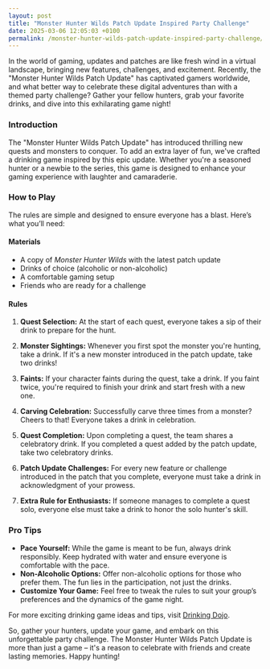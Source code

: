 ```yaml
---
layout: post
title: "Monster Hunter Wilds Patch Update Inspired Party Challenge"
date: 2025-03-06 12:05:03 +0100
permalink: /monster-hunter-wilds-patch-update-inspired-party-challenge/
---
```



In the world of gaming, updates and patches are like fresh wind in a virtual landscape, bringing new features, challenges, and excitement. Recently, the "Monster Hunter Wilds Patch Update" has captivated gamers worldwide, and what better way to celebrate these digital adventures than with a themed party challenge? Gather your fellow hunters, grab your favorite drinks, and dive into this exhilarating game night! 

### Introduction

The "Monster Hunter Wilds Patch Update" has introduced thrilling new quests and monsters to conquer. To add an extra layer of fun, we've crafted a drinking game inspired by this epic update. Whether you're a seasoned hunter or a newbie to the series, this game is designed to enhance your gaming experience with laughter and camaraderie.

### How to Play

The rules are simple and designed to ensure everyone has a blast. Here’s what you’ll need:

#### Materials

- A copy of *Monster Hunter Wilds* with the latest patch update
- Drinks of choice (alcoholic or non-alcoholic)
- A comfortable gaming setup
- Friends who are ready for a challenge

#### Rules

1. **Quest Selection:** At the start of each quest, everyone takes a sip of their drink to prepare for the hunt.

2. **Monster Sightings:** Whenever you first spot the monster you're hunting, take a drink. If it's a new monster introduced in the patch update, take two drinks!

3. **Faints:** If your character faints during the quest, take a drink. If you faint twice, you're required to finish your drink and start fresh with a new one.

4. **Carving Celebration:** Successfully carve three times from a monster? Cheers to that! Everyone takes a drink in celebration.

5. **Quest Completion:** Upon completing a quest, the team shares a celebratory drink. If you completed a quest added by the patch update, take two celebratory drinks.

6. **Patch Update Challenges:** For every new feature or challenge introduced in the patch that you complete, everyone must take a drink in acknowledgment of your prowess.

7. **Extra Rule for Enthusiasts:** If someone manages to complete a quest solo, everyone else must take a drink to honor the solo hunter's skill.

### Pro Tips

- **Pace Yourself:** While the game is meant to be fun, always drink responsibly. Keep hydrated with water and ensure everyone is comfortable with the pace.
- **Non-Alcoholic Options:** Offer non-alcoholic options for those who prefer them. The fun lies in the participation, not just the drinks.
- **Customize Your Game:** Feel free to tweak the rules to suit your group’s preferences and the dynamics of the game night.

For more exciting drinking game ideas and tips, visit [Drinking Dojo](https://drinkingdojo.com).

So, gather your hunters, update your game, and embark on this unforgettable party challenge. The Monster Hunter Wilds Patch Update is more than just a game – it's a reason to celebrate with friends and create lasting memories. Happy hunting!